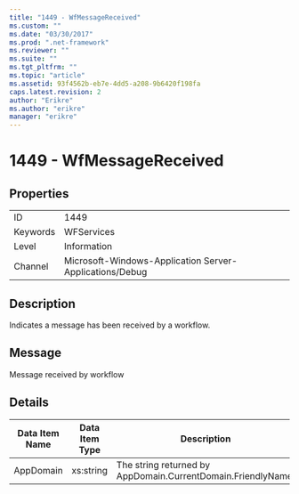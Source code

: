```yaml
---
title: "1449 - WfMessageReceived"
ms.custom: ""
ms.date: "03/30/2017"
ms.prod: ".net-framework"
ms.reviewer: ""
ms.suite: ""
ms.tgt_pltfrm: ""
ms.topic: "article"
ms.assetid: 93f4562b-eb7e-4dd5-a208-9b6420f198fa
caps.latest.revision: 2
author: "Erikre"
ms.author: "erikre"
manager: "erikre"
---
```

# 1449 - WfMessageReceived
## Properties  
  
|||  
|-|-|  
|ID|1449|  
|Keywords|WFServices|  
|Level|Information|  
|Channel|Microsoft-Windows-Application Server-Applications/Debug|  
  
## Description  
 Indicates a message has been received by a workflow.  
  
## Message  
 Message received by workflow  
  
## Details  
  
|Data Item Name|Data Item Type|Description|  
|--------------------|--------------------|-----------------|  
|AppDomain|xs:string|The string returned by AppDomain.CurrentDomain.FriendlyName.|
